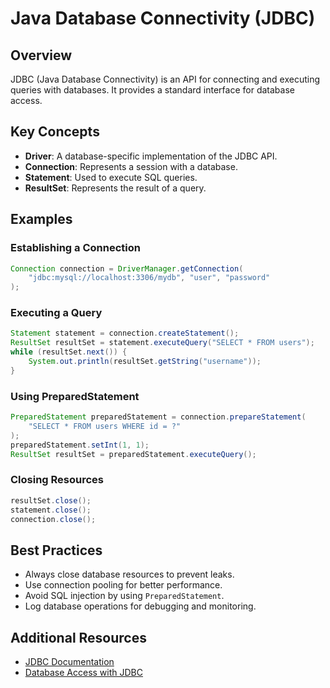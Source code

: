 # Java Database Connectivity (JDBC)

## Overview
JDBC (Java Database Connectivity) is an API for connecting and executing queries with databases. It provides a standard interface for database access.

## Key Concepts

- **Driver**: A database-specific implementation of the JDBC API.
- **Connection**: Represents a session with a database.
- **Statement**: Used to execute SQL queries.
- **ResultSet**: Represents the result of a query.

## Examples

### Establishing a Connection
```java
Connection connection = DriverManager.getConnection(
    "jdbc:mysql://localhost:3306/mydb", "user", "password"
);
```

### Executing a Query
```java
Statement statement = connection.createStatement();
ResultSet resultSet = statement.executeQuery("SELECT * FROM users");
while (resultSet.next()) {
    System.out.println(resultSet.getString("username"));
}
```

### Using PreparedStatement
```java
PreparedStatement preparedStatement = connection.prepareStatement(
    "SELECT * FROM users WHERE id = ?"
);
preparedStatement.setInt(1, 1);
ResultSet resultSet = preparedStatement.executeQuery();
```

### Closing Resources
```java
resultSet.close();
statement.close();
connection.close();
```

## Best Practices

- Always close database resources to prevent leaks.
- Use connection pooling for better performance.
- Avoid SQL injection by using `PreparedStatement`.
- Log database operations for debugging and monitoring.

## Additional Resources

- [JDBC Documentation](https://docs.oracle.com/javase/tutorial/jdbc/)
- [Database Access with JDBC](https://www.oreilly.com/library/view/database-access-with/9780596000882/)
